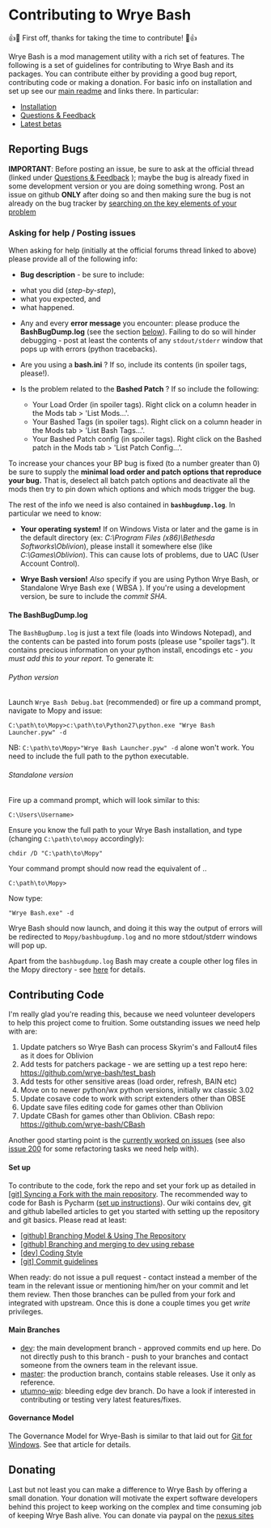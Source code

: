 # Contributing to Wrye Bash

:+1::tada: First off, thanks for taking the time to contribute! :tada::+1:

Wrye Bash is a mod management utility with a rich set of features. The following
is a set of guidelines for contributing to Wrye Bash and its packages.
You can contribute either by providing a good bug report, contributing code or
making a donation.
For basic info on installation and set up see our
[main readme](https://github.com/wrye-bash/wrye-bash) and links there.
In particular:

- [Installation](https://github.com/wrye-bash/wrye-bash#installation)
- [Questions & Feedback](https://github.com/wrye-bash/wrye-bash#questions--feedback-)
- [Latest betas](https://github.com/wrye-bash/wrye-bash#latest-betas)

## Reporting Bugs

**IMPORTANT**: Before posting an issue, be sure to ask at the official thread (linked
under [Questions & Feedback](https://github.com/wrye-bash/wrye-bash#questions--feedback-)
); maybe the bug is already fixed in some development version
or you are doing something wrong. Post an issue on github **ONLY** after doing so
and then making sure the bug is not already on the bug tracker by [searching on
the key elements of your problem](https://help.github.com/articles/searching-issues/)

### Asking for help / Posting issues

When asking for help (initially at the official forums thread linked to above)
please provide all of the following info:

* **Bug description** - be sure to include:
 - what you did (_step-by-step_),
 - what you expected, and
 - what happened.

* Any and every **error message** you encounter: please produce the
**BashBugDump.log** (see the section [below](#the-bashbugdumplog)). Failing to do so
will hinder debugging - post at least the contents of any `stdout/stderr` window
that pops up with errors (python tracebacks).

* Are you using a **bash.ini** ? If so, include its contents (in spoiler tags, please!).

* Is the problem related to the **Bashed Patch** ? If so include the following:
  * Your Load Order (in spoiler tags). Right click on a column header in the Mods tab > 'List Mods...'.
  * Your Bashed Tags (in spoiler tags). Right click on a column header in the Mods tab > 'List Bash Tags...'.
  * Your Bashed Patch config (in spoiler tags). Right click on the Bashed patch in the Mods tab > 'List Patch Config...'.

 To increase your chances your BP bug is fixed (to a number greater than 0) be
 sure to supply the **minimal load order and patch options that reproduce your
 bug.** That is, deselect all batch patch options and deactivate all the mods
 then try to pin down which options and which mods trigger the bug.

The rest of the info we need is also contained in **`bashbugdump.log`**. In
particular we need to know:

* **Your operating system!** If on Windows Vista or later and the game is in
the default directory (ex: *C:\Program Files (x86)\Bethesda Softworks\Oblivion*),
please install it somewhere else (like *C:\Games\Oblivion*). This can cause
lots of problems, due to UAC (User Account Control).

* **Wrye Bash version!** _Also_ specify if you are using Python Wrye Bash, or
Standalone Wrye Bash exe ( WBSA ). If you're using a development version, be
sure to include the *commit SHA*.

#### **The BashBugDump.log**

The `BashBugDump.log` is just a text file (loads into Windows Notepad), and the
contents can be pasted into forum posts (please use "spoiler tags"). It
contains precious information on your python install,
encodings etc - _you must add this to your report._ To generate it:

###### Python version

Launch `Wrye Bash Debug.bat` (recommended)  or fire up a command prompt, navigate to Mopy and issue:

    C:\path\to\Mopy>c:\path\to\Python27\python.exe "Wrye Bash Launcher.pyw" -d

NB: `C:\path\to\Mopy>"Wrye Bash Launcher.pyw" -d` alone won't work. You need to
include the full path to the python executable.

###### Standalone version

Fire up a command prompt, which will look similar to this:

    C:\Users\Username>

Ensure you know the full path to your Wrye Bash installation, and type
(changing `C:\path\to\mopy` accordingly):

    chdir /D "C:\path\to\Mopy"

Your command prompt should now read the equivalent of ..

    C:\path\to\Mopy>

Now type:

    "Wrye Bash.exe" -d

Wrye Bash should now launch, and doing it this way the output of errors will be
redirected to `Mopy/bashbugdump.log` and no more stdout/stderr windows will pop up.

Apart from the `bashbugdump.log` Bash may create a couple other log files in
the Mopy directory - see [here](https://github.com/wrye-bash/wrye-bash/wiki/[github]-Reporting-a-bug#bash-log-files)
for details.

## Contributing Code

I'm really glad you're reading this, because we need volunteer developers to
help this project come to fruition. Some outstanding issues we need help with
are:

1. Update patchers so Wrye Bash can process Skyrim's and Fallout4 files as it does for Oblivion
1. Add tests for patchers package - we are setting up a test repo here: https://github.com/wrye-bash/test_bash
1. Add tests for other sensitive areas (load order, refresh, BAIN etc)
1. Move on to newer python/wx python versions, initially wx classic 3.02
1. Update cosave code to work with script extenders other than OBSE
1. Update save files editing code for games other than Oblivion
1. Update CBash for games other than Oblivion. CBash repo: https://github.com/wrye-bash/CBash

Another good starting point is the
[currently worked on issues](https://github.com/wrye-bash/wrye-bash/issues?utf8=%E2%9C%93&q=sort%3Aupdated-desc%20is%3Aopen)
(see also [issue 200](https://github.com/wrye-bash/wrye-bash/issues/200) for
some refactoring tasks we need help with).

#### Set up

To contribute to the code, fork the repo and set your fork up as detailed in
[[git] Syncing a Fork with the main repository](https://github.com/wrye-bash/wrye-bash/wiki/%5Bgit%5D-Syncing-a-Fork-with-the-main-repository).
The recommended way to code for Bash is Pycharm
([set up instructions](https://github.com/wrye-bash/wrye-bash/wiki/%5Bdev%5D-Set-up-Pycharm-for-wrye-bash)).
Our wiki contains dev, git and github labelled articles to get you started with
setting up the repository and git basics. Please read at least:

* [[github] Branching Model & Using The Repository](https://github.com/wrye-bash/wrye-bash/wiki/%5Bgithub%5D-Branching-Model-&-Using-The-Repository)
* [[github] Branching and merging to dev using rebase](https://github.com/wrye-bash/wrye-bash/wiki/%5Bgithub%5D-Branching-and-merging-to-dev-using-rebase)
* [[dev] Coding Style](https://github.com/wrye-bash/wrye-bash/wiki/%5Bdev%5D-Coding-Style)
* [[git] Commit guidelines](https://github.com/wrye-bash/wrye-bash/wiki/%5Bgit%5D-Commit-guidelines)

When ready: do not issue a pull request - contact instead a member of the team
in the relevant issue or mentioning him/her on your commit and let them review.
Then those branches can be pulled from your fork and integrated with upstream.
Once this is done a couple times you get *write* privileges.

#### Main Branches

* [dev](https://github.com/wrye-bash/wrye-bash/tree/dev): the main development
branch - approved commits end up here. Do not directly push to this branch -
push to your branches and contact someone from the owners team in the relevant
issue.
* [master](https://github.com/wrye-bash/wrye-bash/tree/master): the production
branch, contains stable releases. Use it only as reference.
* [utumno-wip](https://github.com/wrye-bash/wrye-bash/tree/utumno-wip):
bleeding edge dev branch. Do have a look if interested in contributing or
testing very latest features/fixes.

#### Governance Model

The Governance Model for Wrye-Bash is similar to that laid out for
[Git for Windows](https://git-for-windows.github.io/governance-model.html).
See that article for details.

## Donating

Last but not least you can make a difference to Wrye Bash by offering a small donation.
Your donation will motivate the expert software developers behind this project to keep
working on the complex and time consuming job of keeping Wrye Bash alive. You can
donate via paypal on the
[nexus sites](http://www.nexusmods.com/skyrimspecialedition/users/donate/?mode=straight&id=482689)
